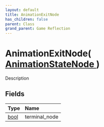 ```yaml
---
layout: default
title: AnimationExitNode
has_children: false
parent: Class
grand_parent: Game Reflection
---
```

# AnimationExitNode( [ AnimationStateNode ](/riftbreaker-wiki/docs/game-reflection/classes/animation_state_node/) )
Description 

## Fields

| Type | Name |
|:----------|:--------------|
| [bool](/riftbreaker-wiki/docs/game-reflection/components/bool/) | terminal_node |

